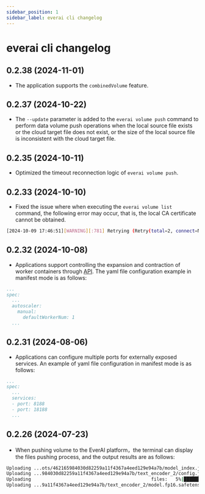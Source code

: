 ```yaml
---
sidebar_position: 1
sidebar_label: everai cli changelog
---
```


# everai cli changelog

## 0.2.38 (2024-11-01)

* The application supports the `combinedVolume` feature.

## 0.2.37 (2024-10-22)

* The `--update` parameter is added to the `everai volume push` command to perform data volume push operations when the local source file exists or the cloud target file does not exist, or the size of the local source file is inconsistent with the cloud target file.
  
## 0.2.35 (2024-10-11)

* Optimized the timeout reconnection logic of `everai volume push`.

## 0.2.33 (2024-10-10)

* Fixed the issue where when executing the `everai volume list` command, the following error may occur, that is, the local CA certificate cannot be obtained.

```bash
[2024-10-09 17:46:51][WARNING][:781] Retrying (Retry(total=2, connect=None, read=None, redirect=None, status=None)) after connection broken by 'SSLError(SSLCertVerificationError(1, '[SSL: CERTIFICATE_VERIFY_FAILED] certificate verify failed: unable to get local issuer certificate(_ssl.c:1007)'))': /api/volumes/v1/volumes
```

## 0.2.32 (2024-10-08)

* Applications support controlling the expansion and contraction of worker containers through [API](https://expvent.com/documentation/docs/API%20Reference/everai_app_api). The yaml file configuration example in manifest mode is as follows:

```yaml
...
spec:
  ...
  autoscaler:
    manual:
      defaultWorkerNum: 1
  ...
```

## 0.2.31 (2024-08-06)

* Applications can configure multiple ports for externally exposed services. An example of yaml file configuration in manifest mode is as follows:    

```yaml
...
spec:
  ...
  services:
  - port: 8188
  - port: 18188
  ...
```

## 0.2.26 (2024-07-23)

* When pushing volume to the EverAI platform，the terminal can display the files pushing process, and the output results are as follows:

```bash
Uploading ...ots/462165984030d82259a11f4367a4eed129e94a7b/model_index.json: 100%|██████████████████████████████████████████████████████████████████████████████████████████████████████████████████████████████| 609/609 [00:00<00:00, 1799.51B/s]
Uploading ...984030d82259a11f4367a4eed129e94a7b/text_encoder_2/config.json: 100%|██████████████████████████████████████████████████████████████████████████████████████████████████████████████████████████████| 575/575 [00:00<00:00, 2007.34B/s]
Uploading                                            files:   5%|███████▊                                                                                                                                        | 2/37 [00:01<00:21,  1.64file/s]
Uploading ...9a11f4367a4eed129e94a7b/text_encoder_2/model.fp16.safetensors:   0%|                                                                                                                                    | 0/1325.01 [00:00<?, ?MiB/s]
```